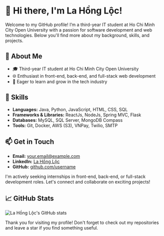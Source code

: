 # 👋 Hi there, I'm La Hồng Lộc!

Welcome to my GitHub profile! I’m a third-year IT student at Ho Chi Minh City Open University with a passion for software development and web technologies. Below you'll find more about my background, skills, and projects.

## 🚀 About Me

- 🎓 Third-year IT student at Ho Chi Minh City Open University
- 🌐 Enthusiast in front-end, back-end, and full-stack web development
- 🌟 Eager to learn and grow in the tech industry

## 🔧 Skills

- **Languages:** Java, Python, JavaScript, HTML, CSS, SQL
- **Frameworks & Libraries:** ReactJs, NodeJs, Spring MVC, Flask
- **Databases:** MySQL, SQL Server, MongoDB Compass
- **Tools:** Git, Docker, AWS (S3), VNPay, Twilio, SMTP

## 📫 Get in Touch

- **Email:** your.email@example.com
- **LinkedIn:** [La Hồng Lộc](https://www.linkedin.com/in/la-hong-loc/)
- **GitHub:** [github.com/username](https://github.com/username)

I'm actively seeking internships in front-end, back-end, or full-stack development roles. Let's connect and collaborate on exciting projects!

## 📈 GitHub Stats

![La Hồng Lộc's GitHub stats](https://github-readme-stats.vercel.app/api?username=Hongloc2405&show_icons=true&theme=radical)

Thank you for visiting my profile! Don't forget to check out my repositories and leave a star if you find something useful.
